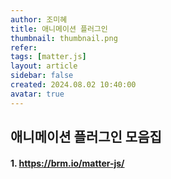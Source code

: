 ```yaml
---
author: 조미혜
title: 애니메이션 플러그인
thumbnail: thumbnail.png
refer: 
tags: [matter.js]
layout: article
sidebar: false
created: 2024.08.02 10:40:00
avatar: true
---
```



## 애니메이션 플러그인 모음집
#### 1. https://brm.io/matter-js/